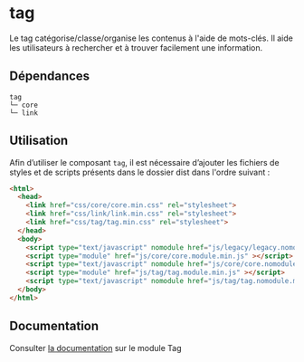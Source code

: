 # tag

Le tag catégorise/classe/organise les contenus à l'aide de mots-clés. Il aide les utilisateurs à rechercher et à trouver facilement une information.

## Dépendances
```shell
tag
└─ core
└─ link
```

## Utilisation
Afin d’utiliser le composant `tag`, il est nécessaire d’ajouter les fichiers de styles et de scripts présents dans le dossier dist dans l'ordre suivant :
```html
<html>
  <head>
    <link href="css/core/core.min.css" rel="stylesheet">
    <link href="css/link/link.min.css" rel="stylesheet">
    <link href="css/tag/tag.min.css" rel="stylesheet">
  </head>
  <body>
    <script type="text/javascript" nomodule href="js/legacy/legacy.nomodule.min.js" ></script>
    <script type="module" href="js/core/core.module.min.js" ></script>
    <script type="text/javascript" nomodule href="js/core/core.nomodule.min.js" ></script>
    <script type="module" href="js/tag/tag.module.min.js" ></script>
    <script type="text/javascript" nomodule href="js/tag/tag.nomodule.min.js" ></script>
  </body>
</html>
```

## Documentation

Consulter [la documentation](https://gouvfr.atlassian.net/wiki/spaces/DB/pages/310706305/Tag) sur le module Tag